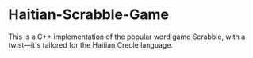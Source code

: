 # Haitian-Scrabble-Game
This is a C++ implementation of the popular word game Scrabble, with a twist—it's tailored for the Haitian Creole language.
